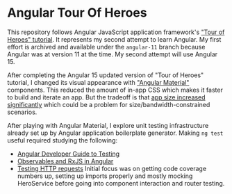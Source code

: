 # Angular Tour Of Heroes

This repository follows Angular JavaScript application framework's
["Tour of Heroes" tutorial](https://angular.io/tutorial/tour-of-heroes). It
represents my second attempt to learn Angular. My first effort is archived
and available under the `angular-11` branch because Angular was at version 11
at the time. My second attempt will use Angular 15.

After completing the Angular 15 updated version of "Tour of Heroes" tutorial,
I changed its visual appearance with
["Angular Material"](https://material.angular.io) components. This reduced the
amount of in-app CSS which makes it faster to build and iterate an app. But
the tradeoff is that
[app size increased significantly](https://newscrewdriver.com/2023/03/07/angular-material-impact-on-download-size/)
which could be a problem for size/bandwidth-constrained scenarios.

After playing with Angular Material, I explore unit testing infrastructure
already set up by Angular application boilerplate generator. Making
```ng test``` useful required studying the following:
* [Angular Developer Guide to Testing](https://angular.io/guide/testing)
* [Observables and RxJS in Angular](https://angular.io/guide/observables)
* [Testing HTTP requests](https://angular.io/guide/http#testing-http-requests)
Initial focus was on getting code coverage numbers up, setting up imports
properly and mostly mocking HeroService before going into component interaction
and router testing.
